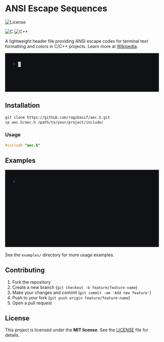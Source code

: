 # ANSI Escape Sequences

![License](https://img.shields.io/badge/license-MIT-blue.svg)

![C](https://img.shields.io/badge/c-%2300599C.svg?style=for-the-badge&logo=c&logoColor=white)
![C++](https://img.shields.io/badge/c++-%2300599C.svg?style=for-the-badge&logo=c%2B%2B&logoColor=white)

A lightweight header file providing ANSI escape codes for terminal text
formatting and colors in C/C++ projects. Learn more at [Wikipedia](https://en.wikipedia.org/wiki/ANSI_escape_code).

![hello_world.gif](./docs/hello_world.gif)

## Installation

```shell
git clone https://github.com/ragibasif/aec.h.git
cp aec.h/aec.h /path/to/your/project/include/
```

### Usage

```c
#include "aec.h"
```

## Examples

![basic_text_formatting.gif](./docs/basic_text_formatting.gif)

See the `examples/` directory for more usage examples.

## Contributing

1. Fork the repository
2. Create a new branch (`git checkout -b feature/feature-name`)
3. Make your changes and commit (`git commit -am 'Add new feature'`)
4. Push to your fork (`git push origin feature/feature-name`)
5. Open a pull request

## License

This project is licensed under the **MIT license**. See the [LICENSE](LICENSE)
file for details.
